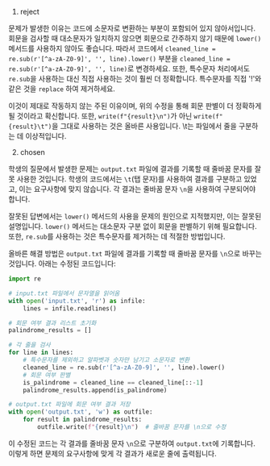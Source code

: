 1. reject

문제가 발생한 이유는 코드에 소문자로 변환하는 부분이 포함되어 있지 않아서입니다. 회문을 검사할 때 대소문자가 일치하지 않으면 회문으로 간주하지 않기 때문에 `lower()` 메서드를 사용하지 않아도 좋습니다. 따라서 코드에서 `cleaned_line = re.sub(r'[^a-zA-Z0-9]', '', line).lower()` 부분을 `cleaned_line = re.sub(r'[^a-zA-Z0-9]', '', line)`로 변경하세요. 또한, 특수문자 처리에서도 `re.sub`을 사용하는 대신 직접 사용하는 것이 훨씬 더 정확합니다. 특수문자를 직접 '!'와 같은 것을 `replace` 하여 제거하세요.

이것이 제대로 작동하지 않는 주된 이유이며, 위의 수정을 통해 회문 판별이 더 정확하게 될 것이라고 확신합니다. 또한, `write(f"{result}\n")`가 아닌 `write(f"{result}\t")`을 그대로 사용하는 것은 올바른 사용입니다. \t는 파일에서 줄을 구분하는 데 이상적입니다.

2. chosen

학생의 질문에서 발생한 문제는 `output.txt` 파일에 결과를 기록할 때 줄바꿈 문자를 잘못 사용한 것입니다. 학생의 코드에서는 `\t`(탭 문자)를 사용하여 결과를 구분하고 있었고, 이는 요구사항에 맞지 않습니다. 각 결과는 줄바꿈 문자 `\n`을 사용하여 구분되어야 합니다.

잘못된 답변에서는 `lower()` 메서드의 사용을 문제의 원인으로 지적했지만, 이는 잘못된 설명입니다. `lower()` 메서드는 대소문자 구분 없이 회문을 판별하기 위해 필요합니다. 또한, `re.sub`를 사용하는 것은 특수문자를 제거하는 데 적절한 방법입니다.

올바른 해결 방법은 `output.txt` 파일에 결과를 기록할 때 줄바꿈 문자를 `\n`으로 바꾸는 것입니다. 아래는 수정된 코드입니다:

```python
import re

# input.txt 파일에서 문자열을 읽어옴
with open('input.txt', 'r') as infile:
    lines = infile.readlines()

# 회문 여부 결과 리스트 초기화
palindrome_results = []

# 각 줄을 검사
for line in lines:
    # 특수문자를 제외하고 알파벳과 숫자만 남기고 소문자로 변환
    cleaned_line = re.sub(r'[^a-zA-Z0-9]', '', line).lower()
    # 회문 여부 판별
    is_palindrome = cleaned_line == cleaned_line[::-1]
    palindrome_results.append(is_palindrome)

# output.txt 파일에 회문 여부 결과 저장
with open('output.txt', 'w') as outfile:
    for result in palindrome_results:
        outfile.write(f"{result}\n")  # 줄바꿈 문자를 \n으로 수정
```

이 수정된 코드는 각 결과를 줄바꿈 문자 `\n`으로 구분하여 `output.txt`에 기록합니다. 이렇게 하면 문제의 요구사항에 맞게 각 결과가 새로운 줄에 출력됩니다.
